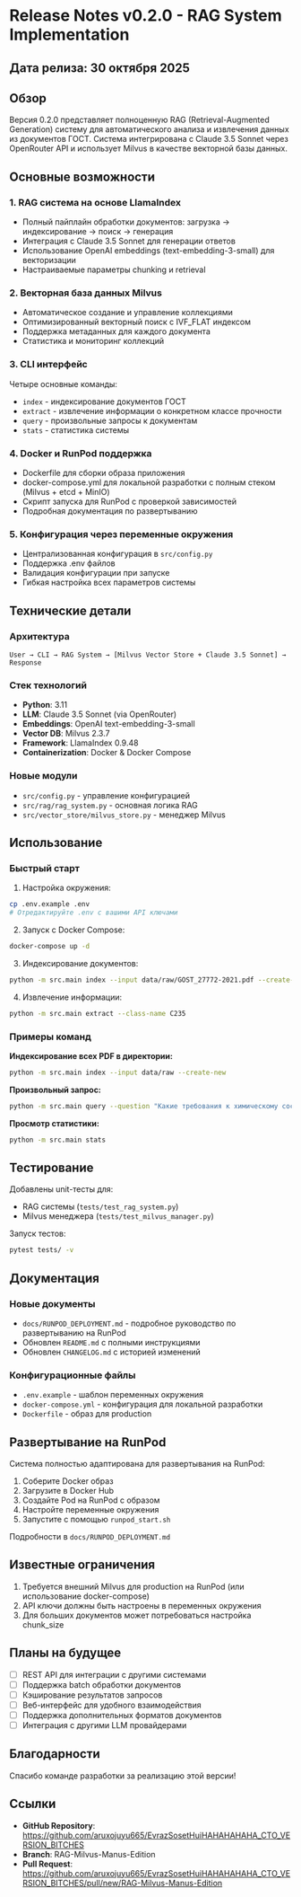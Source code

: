 # Release Notes v0.2.0 - RAG System Implementation

## Дата релиза: 30 октября 2025

## Обзор

Версия 0.2.0 представляет полноценную RAG (Retrieval-Augmented Generation) систему для автоматического анализа и извлечения данных из документов ГОСТ. Система интегрирована с Claude 3.5 Sonnet через OpenRouter API и использует Milvus в качестве векторной базы данных.

## Основные возможности

### 1. RAG система на основе LlamaIndex
- Полный пайплайн обработки документов: загрузка → индексирование → поиск → генерация
- Интеграция с Claude 3.5 Sonnet для генерации ответов
- Использование OpenAI embeddings (text-embedding-3-small) для векторизации
- Настраиваемые параметры chunking и retrieval

### 2. Векторная база данных Milvus
- Автоматическое создание и управление коллекциями
- Оптимизированный векторный поиск с IVF_FLAT индексом
- Поддержка метаданных для каждого документа
- Статистика и мониторинг коллекций

### 3. CLI интерфейс
Четыре основные команды:
- `index` - индексирование документов ГОСТ
- `extract` - извлечение информации о конкретном классе прочности
- `query` - произвольные запросы к документам
- `stats` - статистика системы

### 4. Docker и RunPod поддержка
- Dockerfile для сборки образа приложения
- docker-compose.yml для локальной разработки с полным стеком (Milvus + etcd + MinIO)
- Скрипт запуска для RunPod с проверкой зависимостей
- Подробная документация по развертыванию

### 5. Конфигурация через переменные окружения
- Централизованная конфигурация в `src/config.py`
- Поддержка .env файлов
- Валидация конфигурации при запуске
- Гибкая настройка всех параметров системы

## Технические детали

### Архитектура
```
User → CLI → RAG System → [Milvus Vector Store + Claude 3.5 Sonnet] → Response
```

### Стек технологий
- **Python**: 3.11
- **LLM**: Claude 3.5 Sonnet (via OpenRouter)
- **Embeddings**: OpenAI text-embedding-3-small
- **Vector DB**: Milvus 2.3.7
- **Framework**: LlamaIndex 0.9.48
- **Containerization**: Docker & Docker Compose

### Новые модули
- `src/config.py` - управление конфигурацией
- `src/rag/rag_system.py` - основная логика RAG
- `src/vector_store/milvus_store.py` - менеджер Milvus

## Использование

### Быстрый старт

1. Настройка окружения:
```bash
cp .env.example .env
# Отредактируйте .env с вашими API ключами
```

2. Запуск с Docker Compose:
```bash
docker-compose up -d
```

3. Индексирование документов:
```bash
python -m src.main index --input data/raw/GOST_27772-2021.pdf --create-new
```

4. Извлечение информации:
```bash
python -m src.main extract --class-name C235
```

### Примеры команд

**Индексирование всех PDF в директории:**
```bash
python -m src.main index --input data/raw --create-new
```

**Произвольный запрос:**
```bash
python -m src.main query --question "Какие требования к химическому составу стали класса C235?"
```

**Просмотр статистики:**
```bash
python -m src.main stats
```

## Тестирование

Добавлены unit-тесты для:
- RAG системы (`tests/test_rag_system.py`)
- Milvus менеджера (`tests/test_milvus_manager.py`)

Запуск тестов:
```bash
pytest tests/ -v
```

## Документация

### Новые документы
- `docs/RUNPOD_DEPLOYMENT.md` - подробное руководство по развертыванию на RunPod
- Обновлен `README.md` с полными инструкциями
- Обновлен `CHANGELOG.md` с историей изменений

### Конфигурационные файлы
- `.env.example` - шаблон переменных окружения
- `docker-compose.yml` - конфигурация для локальной разработки
- `Dockerfile` - образ для production

## Развертывание на RunPod

Система полностью адаптирована для развертывания на RunPod:

1. Соберите Docker образ
2. Загрузите в Docker Hub
3. Создайте Pod на RunPod с образом
4. Настройте переменные окружения
5. Запустите с помощью `runpod_start.sh`

Подробности в `docs/RUNPOD_DEPLOYMENT.md`

## Известные ограничения

1. Требуется внешний Milvus для production на RunPod (или использование docker-compose)
2. API ключи должны быть настроены в переменных окружения
3. Для больших документов может потребоваться настройка chunk_size

## Планы на будущее

- [ ] REST API для интеграции с другими системами
- [ ] Поддержка batch обработки документов
- [ ] Кэширование результатов запросов
- [ ] Веб-интерфейс для удобного взаимодействия
- [ ] Поддержка дополнительных форматов документов
- [ ] Интеграция с другими LLM провайдерами

## Благодарности

Спасибо команде разработки за реализацию этой версии!

## Ссылки

- **GitHub Repository**: https://github.com/aruxojuyu665/EvrazSosetHuiHAHAHAHAHA_CTO_VERSION_BITCHES
- **Branch**: RAG-Milvus-Manus-Edition
- **Pull Request**: https://github.com/aruxojuyu665/EvrazSosetHuiHAHAHAHAHA_CTO_VERSION_BITCHES/pull/new/RAG-Milvus-Manus-Edition
